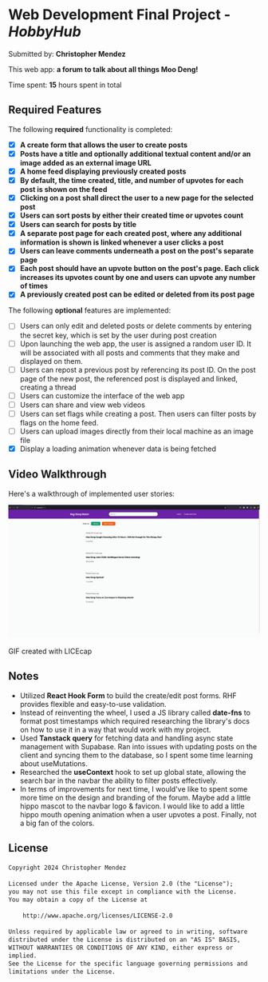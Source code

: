 # Web Development Final Project - _HobbyHub_

Submitted by: **Christopher Mendez**

This web app: **a forum to talk about all things Moo Deng!**

Time spent: **15** hours spent in total

## Required Features

The following **required** functionality is completed:

- [x] **A create form that allows the user to create posts**
- [x] **Posts have a title and optionally additional textual content and/or an image added as an external image URL**
- [x] **A home feed displaying previously created posts**
- [x] **By default, the time created, title, and number of upvotes for each post is shown on the feed**
- [x] **Clicking on a post shall direct the user to a new page for the selected post**
- [x] **Users can sort posts by either their created time or upvotes count**
- [x] **Users can search for posts by title**
- [x] **A separate post page for each created post, where any additional information is shown is linked whenever a user clicks a post**
- [x] **Users can leave comments underneath a post on the post's separate page**
- [x] **Each post should have an upvote button on the post's page. Each click increases its upvotes count by one and users can upvote any number of times**
- [x] **A previously created post can be edited or deleted from its post page**

The following **optional** features are implemented:

- [ ] Users can only edit and deleted posts or delete comments by entering the secret key, which is set by the user during post creation
- [ ] Upon launching the web app, the user is assigned a random user ID. It will be associated with all posts and comments that they make and displayed on them.
- [ ] Users can repost a previous post by referencing its post ID. On the post page of the new post, the referenced post is displayed and linked, creating a thread
- [ ] Users can customize the interface of the web app
- [ ] Users can share and view web videos
- [ ] Users can set flags while creating a post. Then users can filter posts by flags on the home feed.
- [ ] Users can upload images directly from their local machine as an image file
- [x] Display a loading animation whenever data is being fetched

## Video Walkthrough

Here's a walkthrough of implemented user stories:

![Final Project DEMO](./public/codepath-final-project-demo.gif)

GIF created with LICEcap

## Notes

- Utilized **React Hook Form** to build the create/edit post forms. RHF provides flexible and easy-to-use validation.
- Instead of reinventing the wheel, I used a JS library called **date-fns** to format post timestamps which required researching the library's docs on how to use it in a way that would work with my project.
- Used **Tanstack query** for fetching data and handling async state management with Supabase. Ran into issues with updating posts on the client and syncing them to the database, so I spent some time learning about useMutations.
- Researched the **useContext** hook to set up global state, allowing the search bar in the navbar the ability to filter posts effectively.
- In terms of improvements for next time, I would've like to spent some more time on the design and branding of the forum. Maybe add a little hippo mascot to the navbar logo & favicon. I would like to add a little hippo mouth opening animation when a user upvotes a post. Finally, not a big fan of the colors.

## License

    Copyright 2024 Christopher Mendez

    Licensed under the Apache License, Version 2.0 (the "License");
    you may not use this file except in compliance with the License.
    You may obtain a copy of the License at

        http://www.apache.org/licenses/LICENSE-2.0

    Unless required by applicable law or agreed to in writing, software
    distributed under the License is distributed on an "AS IS" BASIS,
    WITHOUT WARRANTIES OR CONDITIONS OF ANY KIND, either express or implied.
    See the License for the specific language governing permissions and
    limitations under the License.
